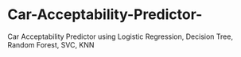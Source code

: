 # Car-Acceptability-Predictor-
Car Acceptability Predictor using Logistic Regression, Decision Tree, Random Forest, SVC, KNN
